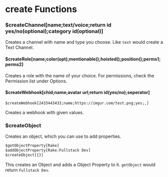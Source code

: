 # create Functions

### $createChannel\[name;text/voice;return id yes/no\(optional\);category id\(optional\)\]

Creates a channel with name and type you choose. Like `text` would create a Text Channel.

#### $createRole\[name;color\(opt\);mentionable\(\);hoisted\(\);position\(\);perms1;perms2\]

Creates a role with the name of your choice. For permissions, check the Permission list under Options.

#### $createWebhook\[chid;name;avatar url;return id\(yes/no\);seperator\]

```text
$createWebhook[2433443433;name;https://imgur.com/test.png;yes;,]
```

Creates a webhook with given values.

### $createObject

Creates an object, which you can use to add properties.

```javascript
$getObjectProperty[Rake]
$addObjectProperty[Rake;Fullstack Dev]
$createObject[{}]
```
This creates an Object and adds a Object Property to it. `getObject` would return `Fullstack Dev`.

